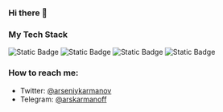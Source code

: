 ### Hi there 👋

### My Tech Stack
![Static Badge](https://img.shields.io/badge/build--blue?style=flat&logo=github&label=GitHub)
![Static Badge](https://img.shields.io/badge/build--blue?style=flat&logo=gitlab&label=GitLab)
![Static Badge](https://img.shields.io/badge/build--blue?style=flat&logo=spring&label=Spring)
![Static Badge](https://img.shields.io/badge/build--blue?style=flat&logo=springboot&label=Spring%20Boot)

### How to reach me:
- Twitter: [@arseniykarmanov](https://twitter.com/arseniykarmanov)
- Telegram: [@arskarmanoff](https://t.me/arskarmanoff)
